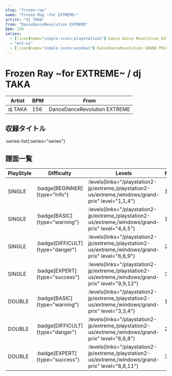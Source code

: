 ```yaml
---
slug: "frozen-ray"
name: "Frozen Ray ~for EXTREME~"
artist: "dj TAKA"
from: "DanceDanceRevolution EXTREME"
bpm: 156
series:
  - [:icon{name="simple-icons:playstation2"} Dance Dance Revolution EXTREME :icon{name="flag:jp-4x3"}](/playstation2-jp/extreme)
  - "ext-us"
  - [:icon{name="simple-icons:windows"} DanceDanceRevolution GRAND PRIX (グランプリプレー)](/windows/grand-prix)
---
```


# Frozen Ray ~for EXTREME~ / dj TAKA

|Artist|BPM|From|
|------|---|----|
|dj TAKA|156|DanceDanceRevolution EXTREME|

## 収録タイトル

:series-list{:series="series"}

## 譜面一覧

|PlayStyle|Difficulty|Levels|Notes|Movie|
|---------|----------|------|-----|-----|
|SINGLE| :badge[BEGINNER]{type="info"}| :levels{links="/playstation2-jp/extreme,/playstation2-us/extreme,/windows/grand-prix" level="1,1,4"}|124/0||
|SINGLE| :badge[BASIC]{type="warning"}| :levels{links="/playstation2-jp/extreme,/playstation2-us/extreme,/windows/grand-prix" level="4,4,5"}|171/8||
|SINGLE| :badge[DIFFICULT]{type="danger"}| :levels{links="/playstation2-jp/extreme,/playstation2-us/extreme,/windows/grand-prix" level="6,6,9"}|277/5||
|SINGLE| :badge[EXPERT]{type="success"}| :levels{links="/playstation2-jp/extreme,/playstation2-us/extreme,/windows/grand-prix" level="9,9,12"}|395/3||
|DOUBLE| :badge[BASIC]{type="warning"}| :levels{links="/playstation2-jp/extreme,/playstation2-us/extreme,/windows/grand-prix" level="3,3,4"}|140/8||
|DOUBLE| :badge[DIFFICULT]{type="danger"}| :levels{links="/playstation2-jp/extreme,/playstation2-us/extreme,/windows/grand-prix" level="6,6,8"}|264/4||
|DOUBLE| :badge[EXPERT]{type="success"}| :levels{links="/playstation2-jp/extreme,/playstation2-us/extreme,/windows/grand-prix" level="8,8,11"}|356/1||
